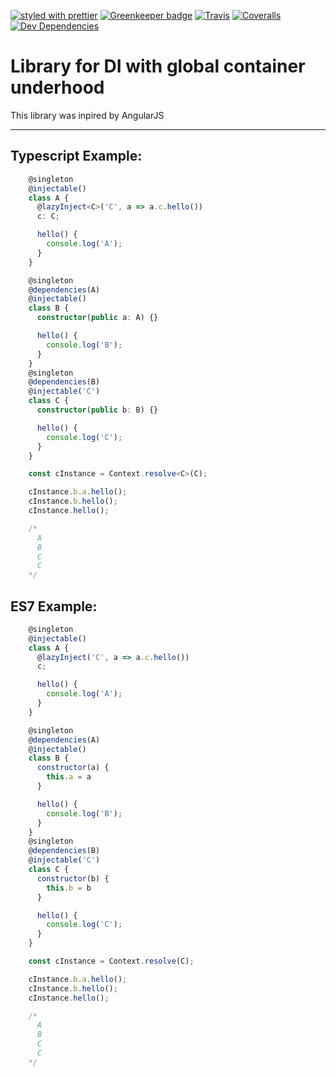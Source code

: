 [![styled with prettier](https://img.shields.io/badge/styled_with-prettier-ff69b4.svg)](https://github.com/prettier/prettier)
[![Greenkeeper badge](https://badges.greenkeeper.io/alexjoverm/typescript-library-starter.svg)](https://greenkeeper.io/)
[![Travis](https://img.shields.io/travis/alexjoverm/typescript-library-starter.svg)](https://travis-ci.org/GaburakMykhailo/inject-dependency)
[![Coveralls](https://img.shields.io/coveralls/alexjoverm/typescript-library-starter.svg)](https://coveralls.io/github/GaburakMykhailo/inject-dependency)
[![Dev Dependencies](https://david-dm.org/alexjoverm/typescript-library-starter/dev-status.svg)](https://david-dm.org/alexjoverm/GaburakMykhailo/inject-dependency?type=dev)
# Library for DI with global container underhood 
This library was inpired by AngularJS


---
## Typescript Example:
```typescript
    @singleton
    @injectable()
    class A {
      @lazyInject<C>('C', a => a.c.hello())
      c: C;

      hello() {
        console.log('A');
      }
    }

    @singleton
    @dependencies(A)
    @injectable()
    class B {
      constructor(public a: A) {}

      hello() {
        console.log('B');
      }
    }
    @singleton
    @dependencies(B)
    @injectable('C')
    class C {
      constructor(public b: B) {}

      hello() {
        console.log('C');
      }
    }

    const cInstance = Context.resolve<C>(C);

    cInstance.b.a.hello();
    cInstance.b.hello();
    cInstance.hello();

    /*
      A
      B
      C
      C
    */
```

## ES7 Example:
```js
    @singleton
    @injectable()
    class A {
      @lazyInject('C', a => a.c.hello()) 
      c;

      hello() {
        console.log('A');
      }
    }

    @singleton
    @dependencies(A)
    @injectable()
    class B {
      constructor(a) {
        this.a = a
      }

      hello() {
        console.log('B');
      }
    }
    @singleton
    @dependencies(B)
    @injectable('C')
    class C {
      constructor(b) {
        this.b = b
      }

      hello() {
        console.log('C');
      }
    }

    const cInstance = Context.resolve(C);

    cInstance.b.a.hello();
    cInstance.b.hello();
    cInstance.hello();

    /*
      A
      B
      C
      C
    */
```
